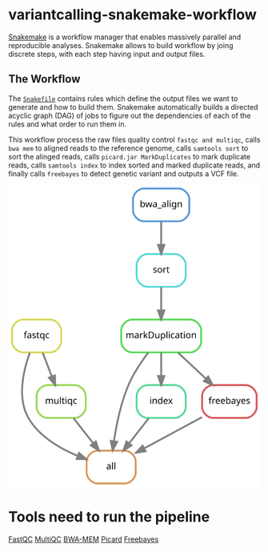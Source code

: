 # variantcalling-snakemake-workflow

[Snakemake](https://snakemake.readthedocs.io/en/stable) is a workflow manager
that enables massively parallel and reproducible
analyses.
Snakemake allows to build workflow by joing discrete steps, with each step having input and output files.

## The Workflow 

The [`Snakefile`](Snakefile) contains rules which define the output files we want to generate and how to build them.
Snakemake automatically builds a directed acyclic graph (DAG) of jobs to figure
out the dependencies of each of the rules and what order to run them in.

This workflow process the raw files quality control `fastqc and multiqc`, calls `bwa mem` to aligned reads to 
the reference genome, calls `samtools sort` to sort the alinged reads, calls `picard.jar MarkDuplicates`  to mark duplicate reads, calls `samtools index` to index sorted and marked duplicate reads, and finally calls `freebayes` to detect genetic variant and outputs a VCF file. 

![dag](dag.svg)
# Tools need to run the pipeline

[FastQC](https://www.bioinformatics.babraham.ac.uk/projects/fastqc/)
[MultiQC](https://multiqc.info/docs/)
[BWA-MEM](http://bio-bwa.sourceforge.net/)
[Picard](https://broadinstitute.github.io/picard/)
[Freebayes](https://github.com/freebayes/freebayes)